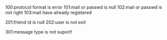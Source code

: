 
100:protocol format is error
101:mail or passwd is null
102:mail or passwd is not right
103:mail have already registered

201:friend id is null
202:user is not exit

301:message type is not suport!

